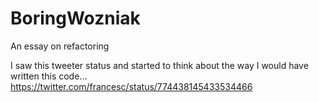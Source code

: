 # BoringWozniak
An essay on refactoring

I saw this tweeter status and started to think about the way I would have written this code...
https://twitter.com/francesc/status/774438145433534466
